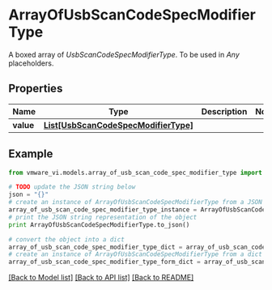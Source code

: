 # ArrayOfUsbScanCodeSpecModifierType

A boxed array of *UsbScanCodeSpecModifierType*. To be used in *Any* placeholders. 

## Properties
Name | Type | Description | Notes
------------ | ------------- | ------------- | -------------
**value** | [**List[UsbScanCodeSpecModifierType]**](UsbScanCodeSpecModifierType.md) |  | 

## Example

```python
from vmware_vi.models.array_of_usb_scan_code_spec_modifier_type import ArrayOfUsbScanCodeSpecModifierType

# TODO update the JSON string below
json = "{}"
# create an instance of ArrayOfUsbScanCodeSpecModifierType from a JSON string
array_of_usb_scan_code_spec_modifier_type_instance = ArrayOfUsbScanCodeSpecModifierType.from_json(json)
# print the JSON string representation of the object
print ArrayOfUsbScanCodeSpecModifierType.to_json()

# convert the object into a dict
array_of_usb_scan_code_spec_modifier_type_dict = array_of_usb_scan_code_spec_modifier_type_instance.to_dict()
# create an instance of ArrayOfUsbScanCodeSpecModifierType from a dict
array_of_usb_scan_code_spec_modifier_type_form_dict = array_of_usb_scan_code_spec_modifier_type.from_dict(array_of_usb_scan_code_spec_modifier_type_dict)
```
[[Back to Model list]](../README.md#documentation-for-models) [[Back to API list]](../README.md#documentation-for-api-endpoints) [[Back to README]](../README.md)


